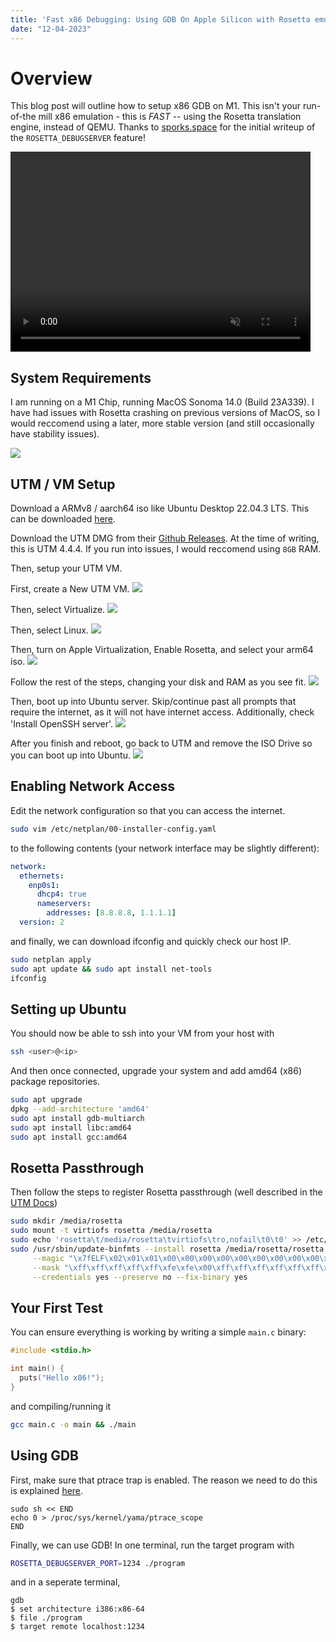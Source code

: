 ```yaml
---
title: 'Fast x86 Debugging: Using GDB On Apple Silicon with Rosetta emulation'
date: "12-04-2023"
---
```

# Overview

This blog post will outline how to setup x86 GDB on M1. This isn't your run-of-the mill x86 emulation -
this is *FAST* -- using the Rosetta translation engine, instead of QEMU. Thanks to [sporks.space](https://sporks.space/2023/04/12/debugging-an-x86-application-in-rosetta-for-linux/) for the initial writeup of the `ROSETTA_DEBUGSERVER` feature!

<video width="480" height="320" controls muted>
  <source src="./demo_gdb.mp4" type="video/mp4">
</video>

## System Requirements

I am running on a M1 Chip, running MacOS Sonoma 14.0 (Build 23A339). I have had issues with Rosetta crashing on previous versions of MacOS, so I would reccomend using a later, more stable version (and still occasionally have stability issues).

![](./uname.png)

## UTM / VM Setup

Download a ARMv8 / aarch64 iso like Ubuntu Desktop 22.04.3 LTS. This can be downloaded [here](https://cdimage.ubuntu.com/jammy/daily-live/current/).

Download the UTM DMG from their [Github Releases](https://github.com/utmapp/UTM/releases). At the time of writing, this is UTM 4.4.4. If you run into issues, I would reccomend using `8GB` RAM.

Then, setup your UTM VM.

First, create a New UTM VM.
![](./step00.png)

Then, select Virtualize.
![](./step01.png)

Then, select Linux.
![](./step02.png)

Then, turn on Apple Virtualization, Enable Rosetta, and select your arm64 iso.
![](./step03.png)

Follow the rest of the steps, changing your disk and RAM as you see fit.
![](./step04.png)

Then, boot up into Ubuntu server. Skip/continue past all prompts that require the internet, as it will not have internet access. Additionally, check 'Install OpenSSH server'.
![](./step05.png)

After you finish and reboot, go back to UTM and remove the ISO Drive so you can boot up into Ubuntu.
![](./step06.png)

## Enabling Network Access

Edit the network configuration so that you can access the internet.

```bash
sudo vim /etc/netplan/00-installer-config.yaml
```

to the following contents (your network interface may be slightly different):

```yaml
network:
  ethernets:
    enp0s1:
      dhcp4: true
      nameservers:
        addresses: [8.8.8.8, 1.1.1.1]
  version: 2
```

and finally, we can download ifconfig and quickly check our host IP.

```bash
sudo netplan apply
sudo apt update && sudo apt install net-tools
ifconfig
```

## Setting up Ubuntu

You should now be able to ssh into your VM from your host with

```bash
ssh <user>@<ip>
```

And then once connected, upgrade your system and add amd64 (x86) package repositories.

```bash
sudo apt upgrade
dpkg --add-architecture 'amd64'
sudo apt install gdb-multiarch
sudo apt install libc:amd64
sudo apt install gcc:amd64
```


## Rosetta Passthrough

Then follow the steps to register Rosetta passthrough (well described in the [UTM Docs](https://docs.getutm.app/advanced/rosetta/))

```bash
sudo mkdir /media/rosetta
sudo mount -t virtiofs rosetta /media/rosetta
sudo echo 'rosetta\t/media/rosetta\tvirtiofs\tro,nofail\t0\t0' >> /etc/fstab
sudo /usr/sbin/update-binfmts --install rosetta /media/rosetta/rosetta \
     --magic "\x7fELF\x02\x01\x01\x00\x00\x00\x00\x00\x00\x00\x00\x00\x02\x00\x3e\x00" \
     --mask "\xff\xff\xff\xff\xff\xfe\xfe\x00\xff\xff\xff\xff\xff\xff\xff\xff\xfe\xff\xff\xff" \
     --credentials yes --preserve no --fix-binary yes
```

## Your First Test

You can ensure everything is working by writing a simple `main.c` binary:

```c
#include <stdio.h>

int main() {
  puts("Hello x86!");
}
```

and compiling/running it

```bash
gcc main.c -o main && ./main
```

## Using GDB

First, make sure that ptrace trap is enabled. The reason we need to do this is explained [here](https://stackoverflow.com/a/77480313/8761914).

```
sudo sh << END
echo 0 > /proc/sys/kernel/yama/ptrace_scope
END
```

Finally, we can use GDB! In one terminal, run the target program with

```bash
ROSETTA_DEBUGSERVER_PORT=1234 ./program
```

and in a seperate terminal,

```
gdb
$ set architecture i386:x86-64
$ file ./program
$ target remote localhost:1234
```